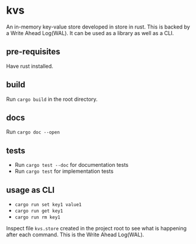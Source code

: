 # kvs
An in-memory key-value store developed in store in rust. This is backed by a Write Ahead Log(WAL). It can be used as a library as well as a CLI.

## pre-requisites
Have rust installed.

## build
Run `cargo build` in the root directory.

## docs
Run `cargo doc --open`

## tests
- Run `cargo test --doc` for documentation tests
- Run `cargo test` for implementation tests

## usage as CLI
- `cargo run set key1 value1`
- `cargo run get key1`
- `cargo run rm key1`

Inspect file `kvs.store` created in the project root to see what is happening after each command. This is the Write Ahead Log(WAL).